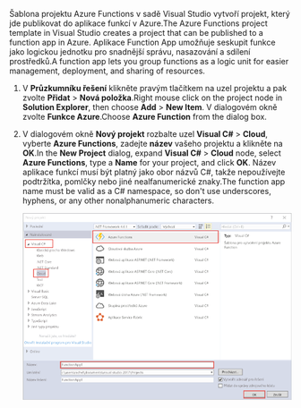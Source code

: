 <span data-ttu-id="a3543-101">Šablona projektu Azure Functions v sadě Visual Studio vytvoří projekt, který jde publikovat do aplikace funkcí v Azure.</span><span class="sxs-lookup"><span data-stu-id="a3543-101">The Azure Functions project template in Visual Studio creates a project that can be published to a function app in Azure.</span></span> <span data-ttu-id="a3543-102">Aplikace Function App umožňuje seskupit funkce jako logickou jednotku pro snadnější správu, nasazování a sdílení prostředků.</span><span class="sxs-lookup"><span data-stu-id="a3543-102">A function app lets you group functions as a logic unit for easier management, deployment, and sharing of resources.</span></span>   

1. <span data-ttu-id="a3543-103">V **Průzkumníku řešení** klikněte pravým tlačítkem na uzel projektu a pak zvolte **Přidat** > **Nová položka**.</span><span class="sxs-lookup"><span data-stu-id="a3543-103">Right mouse click on the project node in **Solution Explorer**, then choose **Add** > **New Item**.</span></span> <span data-ttu-id="a3543-104">V dialogovém okně zvolte **Funkce Azure**.</span><span class="sxs-lookup"><span data-stu-id="a3543-104">Choose **Azure Function** from the dialog box.</span></span>

2. <span data-ttu-id="a3543-105">V dialogovém okně **Nový projekt** rozbalte uzel **Visual C#** > **Cloud**, vyberte **Azure Functions**, zadejte **název** vašeho projektu a klikněte na **OK**.</span><span class="sxs-lookup"><span data-stu-id="a3543-105">In the **New Project** dialog, expand **Visual C#** > **Cloud** node, select **Azure Functions**, type a **Name** for your project, and click **OK**.</span></span> <span data-ttu-id="a3543-106">Název aplikace funkcí musí být platný jako obor názvů C#, takže nepoužívejte podtržítka, pomlčky nebo jiné nealfanumerické znaky.</span><span class="sxs-lookup"><span data-stu-id="a3543-106">The function app name must be valid as a C# namespace, so don't use underscores, hyphens, or any other nonalphanumeric characters.</span></span> 

    ![Dialogové okno Nový projekt pro vytvoření funkce v sadě Visual Studio](./media/functions-vstools-create/functions-vstools-add-new-project.png)
